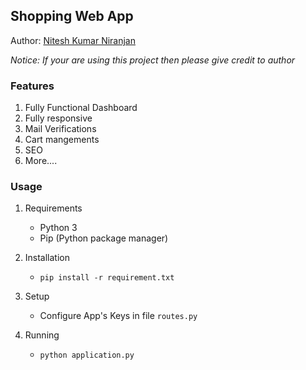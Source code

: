 ## Shopping Web App

Author: [Nitesh Kumar Niranjan](https://github.com/niteshkumarniranjan)

*Notice: If your are using this project then please give credit to author*

### Features

1. Fully Functional Dashboard
2. Fully responsive
3. Mail Verifications
4. Cart mangements
5. SEO
6. More....

### Usage

1. Requirements
    * Python 3
    * Pip (Python package manager)

2. Installation
    * `pip install -r requirement.txt`

3. Setup
    * Configure App's Keys in file `routes.py`

4. Running
    * `python application.py`
